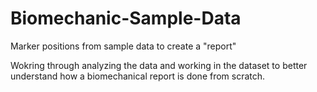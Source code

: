 # Biomechanic-Sample-Data
Marker positions from sample data to create a "report"

Wokring through analyzing the data and working in the dataset to better understand how a biomechanical report is done from scratch.
